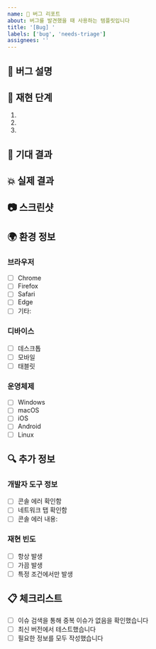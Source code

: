 ```yaml
---
name: 🐛 버그 리포트
about: 버그를 발견했을 때 사용하는 템플릿입니다
title: '[Bug] '
labels: ['bug', 'needs-triage']
assignees: ''
---
```


## 🐛 버그 설명
<!-- 발견한 버그에 대해 명확하고 간단하게 설명해주세요 -->

## 🔄 재현 단계
<!-- 버그를 재현할 수 있는 단계를 자세히 적어주세요 -->
1. 
2. 
3. 

## 🎯 기대 결과
<!-- 어떤 결과를 기대했는지 설명해주세요 -->

## 💥 실제 결과
<!-- 실제로 어떤 일이 일어났는지 설명해주세요 -->

## 📷 스크린샷
<!-- 가능하다면 스크린샷을 첨부해주세요 -->

## 🌍 환경 정보
<!-- 체크리스트에서 해당하는 항목들을 선택해주세요 -->
### 브라우저
- [ ] Chrome
- [ ] Firefox
- [ ] Safari
- [ ] Edge
- [ ] 기타: 

### 디바이스
- [ ] 데스크톱
- [ ] 모바일
- [ ] 태블릿

### 운영체제
- [ ] Windows
- [ ] macOS
- [ ] iOS
- [ ] Android
- [ ] Linux

## 🔍 추가 정보
### 개발자 도구 정보
- [ ] 콘솔 에러 확인함
- [ ] 네트워크 탭 확인함
- [ ] 콘솔 에러 내용: 

### 재현 빈도
- [ ] 항상 발생
- [ ] 가끔 발생
- [ ] 특정 조건에서만 발생

## 📋 체크리스트
- [ ] 이슈 검색을 통해 중복 이슈가 없음을 확인했습니다
- [ ] 최신 버전에서 테스트했습니다
- [ ] 필요한 정보를 모두 작성했습니다